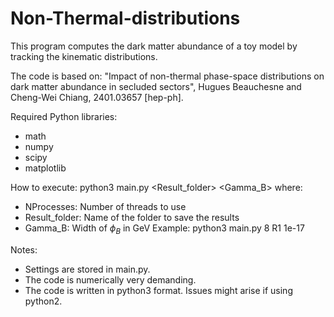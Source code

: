 # Non-Thermal-distributions

This program computes the dark matter abundance of a toy model by tracking the kinematic distributions. 

The code is based on:
"Impact of non-thermal phase-space distributions on dark matter abundance in secluded sectors", Hugues Beauchesne and Cheng-Wei Chiang, 2401.03657 [hep-ph].

Required Python libraries:
- math
- numpy
- scipy
- matplotlib

How to execute:
  python3 main.py <NProcesses> <Result_folder> <Gamma_B>
where:
- NProcesses: Number of threads to use
- Result_folder: Name of the folder to save the results
- Gamma_B: Width of $\phi_B$ in GeV
Example:
  python3 main.py 8 R1 1e-17

Notes:
- Settings are stored in main.py.
- The code is numerically very demanding.
- The code is written in python3 format. Issues might arise if using python2.
